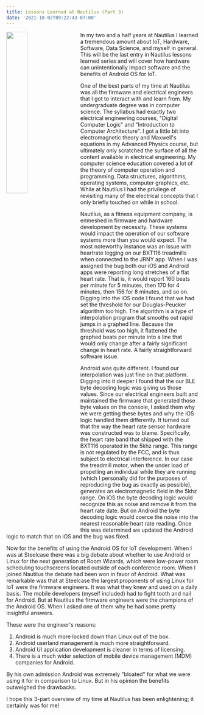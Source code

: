 ```yaml
---
title: Lessons Learned at Nautilus (Part 3)
date: '2021-10-02T09:22:43-07:00'
---
```

<img style="float: left; margin:0 2em 1em 0; width: 33%" src="/img/blog/droid.png"/> In my two and a half years at Nautilus I learned a tremendous amount about IoT, Hardware, Software, Data Science, and myself in general.  This will be the last entry in Nautilus lessons learned series and will cover how hardware can unintentionally impact software and the benefits of Android OS for IoT.

One of the best parts of my time at Nautilus was all the firmware and electrical engineers that I got to interact with and learn from.  My undergraduate degree was in computer science.  The syllabus had exactly two electrical engineering courses, "Digital Computer Logic" and "Introduction to Computer Architecture". I got a little bit into electromagnetic theory and Maxwell's equations in my Advanced Physics course, but ultimately only scratched the surface of all the content available in electrical engineering.   My computer science education covered a lot of the theory of computer operation and programming.  Data structures, algorithms, operating systems, computer graphics, etc.  While at Nautilus I had the privilege of revisiting many of the electrical concepts that I only briefly touched on while in school.

Nautilus, as a fitness equipment company, is enmeshed in firmware and hardware development by necessity.  These systems would impact the operation of our software systems more than you would expect.  The most noteworthy instance was an issue with heartrate logging on our BXT116 treadmills when connected to the JRNY app.  When I was assigned the bug both our iOS and Android apps were reporting long stretches of a flat heart rate.  That is, it would report 160 beats per minute for 5 minutes, then 170 for 4 minutes, then 156 for 8 minutes, and so on.  Digging into the iOS code I found that we had set the threshold for our Douglas-Peucker algorithm too high.  The algorithm is a type of interpolation program that smooths out rapid jumps in a graphed line.  Because the threshold was too high, it flattened the graphed beats per minute into a line that would only change after a fairly significant change in heart rate.  A fairly straightforward software issue.

Android was quite different.  I found our interpolation was just fine on that platform.  Digging into it deeper I found that the our BLE byte decoding logic was giving us those values.  Since our electrical engineers built and maintained the firmware that generated those byte values on the console, I asked them why we were getting these bytes and why the iOS logic handled them differently.  It turned out that the way the heart rate sensor hardware was constructed was to blame.  Specifically, the heart rate band that shipped with the BXT116 operated in the 5khz range.  This range is not regulated by the FCC, and is thus subject to electrical interference.  In our case the treadmill motor, when the under load of propelling an individual while they are running (which I personally did for the purposes of reproducing the bug as exactly as possible), generates an electromagnetic field in the 5khz range.  On iOS the byte decoding logic would recognize this as noise and remove it from the heart rate date.  But on Android the byte decoding logic would coerce the noise into the nearest reasonable heart rate reading.  Once this was determined we updated the Android logic to match that on iOS and the bug was fixed.

 Now for the benefits of using the Android OS for IoT development.  When I was at Steelcase there was a big debate about whether to use Android or Linux for the next generation of Room Wizards, which were low-power room scheduling touchscreens located outside of each conference room.  When I joined Nautilus the debate had been won in favor of Android.  What was remarkable was that at Steelcase the largest proponents of using Linux for IoT were the firmware engineers. It was what they knew and used on a daily basis.  The mobile developers (myself included) had to fight tooth and nail for Android.  But at Nautilus the firmware engineers were the champions of the Android OS.  When I asked one of them why he had some pretty insightful answers.

 These were the engineer's reasons:  

1. Android is much more locked down than Linux out of the box.
2. Android userland management is much more straightforward.
3. Android UI application development is cleaner in terms of licensing.
4. There is a much wider selection of mobile device management (MDM) companies for Android.

By his own admission Android was extremely "bloated" for what we were using it for in comparison to Linux.  But in his opinion the benefits outweighed the drawbacks.

I hope this 3-part overview of my time at Nautilus has been enlightening; it certainly was for me!
